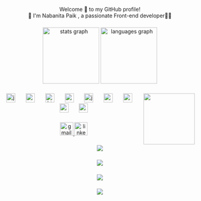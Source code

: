 <p align="center">Welcome 🙏 to my GitHub profile!<br>🌱 I'm Nabanita Paik , a passionate Front-end developer👩‍💻</p>

###

<div align="center">
  <img src="https://github-readme-stats.vercel.app/api?username=pn2475&hide_title=false&hide_rank=false&show_icons=true&include_all_commits=true&count_private=true&disable_animations=false&theme=dracula&locale=en&hide_border=false" height="150" alt="stats graph"  />
  <img src="https://github-readme-stats.vercel.app/api/top-langs?username=pn2475&locale=en&hide_title=false&layout=compact&card_width=320&langs_count=5&theme=dracula&hide_border=false" height="150" alt="languages graph"  />
</div>

###

<img align="right" height="136" src="https://pic.surf/pee"  />

###

<div align="center">
  <img src="https://cdn.jsdelivr.net/gh/devicons/devicon/icons/javascript/javascript-original.svg" height="24" alt="javascript logo"  />
  <img width="20" />
  <img src="https://cdn.jsdelivr.net/gh/devicons/devicon/icons/react/react-original.svg" height="24" alt="react logo"  />
  <img width="20" />
  <img src="https://cdn.jsdelivr.net/gh/devicons/devicon/icons/html5/html5-original.svg" height="24" alt="html5 logo"  />
  <img width="20" />
  <img src="https://cdn.jsdelivr.net/gh/devicons/devicon/icons/css3/css3-original.svg" height="24" alt="css3 logo"  />
  <img width="20" />
  <img src="https://cdn.jsdelivr.net/gh/devicons/devicon/icons/java/java-original.svg" height="24" alt="java logo"  />
  <img width="20" />
  <img src="https://cdn.jsdelivr.net/gh/devicons/devicon/icons/googlecloud/googlecloud-original.svg" height="24" alt="googlecloud logo"  />
  <img width="20" />
  <img src="https://cdn.jsdelivr.net/gh/devicons/devicon/icons/mysql/mysql-original.svg" height="24" alt="mysql logo"  />
  <img width="20" />
  <img src="https://cdn.jsdelivr.net/gh/devicons/devicon/icons/postgresql/postgresql-original.svg" height="24" alt="postgresql logo"  />
  <img width="20" />
  <img src="https://cdn.jsdelivr.net/gh/devicons/devicon/icons/nodejs/nodejs-original.svg" height="24" alt="nodejs logo"  />
</div>

###

<div align="center">
  <a href="nabanitapaik89@gmail.com" target="_blank">
    <img src="https://img.shields.io/static/v1?message=Gmail&logo=gmail&label=&color=D14836&logoColor=white&labelColor=&style=for-the-badge" height="35" alt="gmail logo"  />
  </a>
  <a href="https://www.linkedin.com/in/nabanita-paik-ab4022238/" target="_blank">
    <img src="https://img.shields.io/static/v1?message=LinkedIn&logo=linkedin&label=&color=0077B5&logoColor=white&labelColor=&style=for-the-badge" height="35" alt="linkedin logo"  />
  </a>
</div>

###



###

<div align="center">
  <img src="https://profile-counter.glitch.me/pn2475/count.svg?"  />
</div>

###

<div align="center">
  <img src="https://profile-counter.glitch.me/pn2475/count.svg?"  />
</div>

###

<div align="center">
  <img src="https://profile-counter.glitch.me/pn2475/count.svg?"  />
</div>

###

<div align="center">
  <img src="https://profile-counter.glitch.me/pn2475/count.svg?"  />
</div>

###
